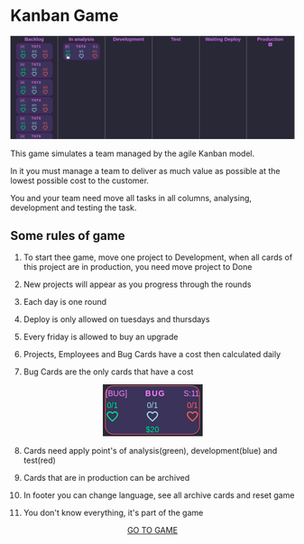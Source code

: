 # Kanban Game

<p align="center">
  <img src="./src/assets/docs/gif_move_card.gif" />
</p>

This game simulates a team managed by the agile Kanban model.

In it you must manage a team to deliver as much value as possible at the lowest possible cost to the customer.

You and your team need move all tasks in all columns, analysing, development and testing the task.

## Some rules of game

1. To start thee game, move one project to Development, when all cards of this project are in production, you need move project to Done

2. New projects will appear as you progress through the rounds

3. Each day is one round

4. Deploy is only allowed on tuesdays and thursdays

5. Every friday is allowed to buy an upgrade

6. Projects, Employees and Bug Cards have a cost then calculated daily

7. Bug Cards are the only cards that have a cost

<p align="center">
  <img src="./src/assets/docs/card_bug.png" />
</p>

8. Cards need apply point's of analysis(green), development(blue) and test(red)

9. Cards that are in production can be archived

10. In footer you can change language, see all archive cards and reset game

11. You don't know everything, it's part of the game

<p align="center">
    <a href="https://juliovcruz.github.io/kanban-game/">GO TO GAME</a>
</p>
